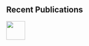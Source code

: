 ## Recent Publications

<a href="https://www.thedreadmachine.com/picadillo//" target="_blank"><img src="/images/picadillo.png" style="width:50px;height:50px;"></a>